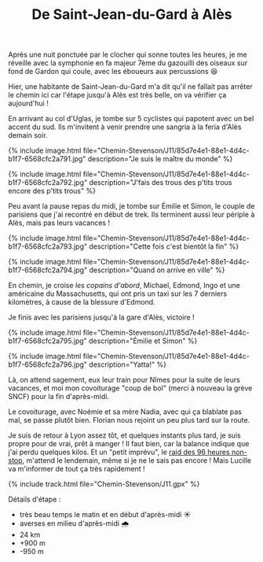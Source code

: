 ﻿---
title: "De Saint-Jean-du-Gard à Alès"
permalink: /Chemin-Stevenson/J11/
sidebar:
  nav: "chemin_stevenson"
enable_tracks: true
---

Après une nuit ponctuée par le clocher qui sonne toutes les heures, je me réveille avec la symphonie en fa majeur 7ème du gazouilli des oiseaux sur fond de Gardon qui coule, avec les éboueurs aux percussions :laughing:

Hier, une habitante de Saint-Jean-du-Gard m'a dit qu'il ne fallait pas arrêter le chemin ici car l'étape jusqu'à Alès est très belle, on va vérifier ça aujourd'hui !

En arrivant au col d'Uglas, je tombe sur 5 cyclistes qui papotent avec un bel accent du sud. Ils m'invitent à venir prendre une sangria à la feria d'Alès demain soir.

{% include image.html file="Chemin-Stevenson/J11/85d7e4e1-88e1-4d4c-b1f7-6568cfc2a791.jpg" description="Je suis le maître du monde" %}

{% include image.html file="Chemin-Stevenson/J11/85d7e4e1-88e1-4d4c-b1f7-6568cfc2a792.jpg" description="J'fais des trous des p'tits trous encore des p'tits trous" %}

Peu avant la pause repas du midi, je tombe sur Émilie et Simon, le couple de parisiens que j'ai recontré en début de trek. Ils terminent aussi leur périple à Alès, mais pas leurs vacances !

{% include image.html file="Chemin-Stevenson/J11/85d7e4e1-88e1-4d4c-b1f7-6568cfc2a793.jpg" description="Cette fois c'est bientôt la fin" %}

{% include image.html file="Chemin-Stevenson/J11/85d7e4e1-88e1-4d4c-b1f7-6568cfc2a794.jpg" description="Quand on arrive en ville" %}

En chemin, je croise *les copains d'abord*, Michael, Edmond, Ingo et une américaine du Massachusetts, qui ont pris un taxi sur les 7 derniers kilomètres, à cause de la blessure d'Edmond.

Je finis avec les parisiens jusqu'à la gare d'Alès, victoire !

{% include image.html file="Chemin-Stevenson/J11/85d7e4e1-88e1-4d4c-b1f7-6568cfc2a795.jpg" description="Émilie et Simon" %}

{% include image.html file="Chemin-Stevenson/J11/85d7e4e1-88e1-4d4c-b1f7-6568cfc2a796.jpg" description="Yatta!" %}

Là, on attend sagement, eux leur train pour Nîmes pour la suite de leurs vacances, et moi mon covoiturage "coup de bol" (merci à nouveau la grève SNCF) pour la fin d'après-midi.

Le covoiturage, avec Noémie et sa mère Nadia, avec qui ça blablate pas mal, se passe plutôt bien. Florian nous rejoint un peu plus tard sur la route.

Je suis de retour à Lyon assez tôt, et quelques instants plus tard, je suis propre pour de vrai, prêt à manger !
Il faut bien, car la balance indique que j'ai perdu quelques kilos. Et un "petit imprévu", le [raid des 96 heures non-stop](/96h/J1/), m'attend le lendemain, même si je ne le sais pas encore ! Mais Lucille va m'informer de tout ça très rapidement !

{% include track.html file="Chemin-Stevenson/J11.gpx" %}

Détails d'étape :
* très beau temps le matin et en début d'après-midi :sunny:
* averses en milieu d'après-midi :cloud_with_rain:
* 24 km
* +900 m
* -950 m
